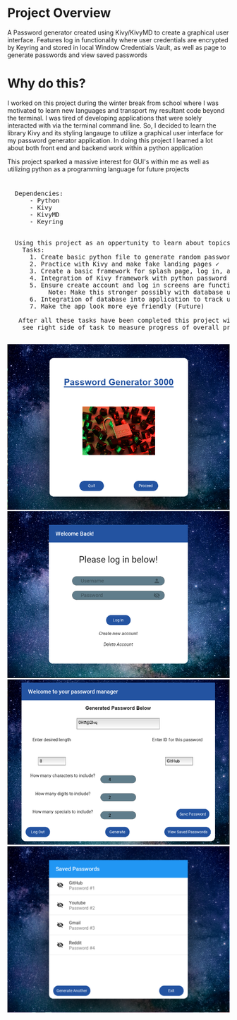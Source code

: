 # Project Overview
  A Password generator created using Kivy/KivyMD to create a graphical user interface. Features log in functionality where user credentials are encrypted by Keyring and stored in local Window Credentials Vault, as well as page to generate passwords and view saved passwords
  
  
  # Why do this?
  I worked on this project during the winter break from school where I was motivated to learn new languages and transport my resultant code beyond the terminal. I was tired of developing applications that were solely interacted with via the terminal command line. So, I decided to learn the library Kivy and its styling langauge to utilize a graphical user interface for my password generator application. In doing this project I learned a lot about both front end and backend work within a python application
  
  This project sparked a massive interest for GUI's within me as well as utilizing python as a programming language for future projects
  #
  <pre>
  Dependencies:
      - Python
      - Kivy
      - KivyMD
      - Keyring
      
      
  Using this project as an oppertunity to learn about topics such as GUI's, Databases, and encryption
    Tasks:
      1. Create basic python file to generate random passwords ✓
      2. Practice with Kivy and make fake landing pages ✓
      3. Create a basic framework for splash page, log in, account creation, and main page for generator ✓
      4. Integration of Kivy framework with python password generator function ✓
      5. Ensure create account and log in screens are functioning with some level of encryption ✓
           Note: Make this stronger possibly with database usage and encrypting entries (Future)
      6. Integration of database into application to track users, and entries better (Future)
      7. Make the app look more eye friendly (Future)
      
   After all these tasks have been completed this project will be considered finished
    see right side of task to measure progress of overall project
   </pre>

   ![Screenshot](landing.png)      ![Screenshot](logScreen.png)    ![Screenshot](newExample.png)       ![Screenshot](saved.png)
